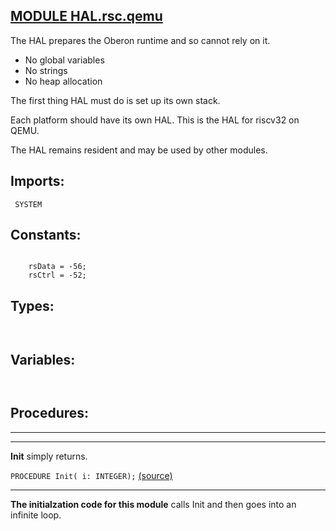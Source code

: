 
## [MODULE HAL.rsc.qemu](https://github.com/io-core/Boot/blob/main/HAL.rsc.qemu.Mod)
The HAL prepares the Oberon runtime and so cannot rely on it.

* No global variables
* No strings
* No heap allocation

The first thing HAL must do is set up its own stack.

Each platform should have its own HAL. This is the HAL for riscv32 on QEMU.

The HAL remains resident and may be used by other modules.


  ## Imports:
` SYSTEM`

## Constants:
```

    rsData = -56; 
    rsCtrl = -52;

```
## Types:
```


```
## Variables:
```


```
## Procedures:
---
---
**Init** simply returns.

`PROCEDURE Init( i: INTEGER);` [(source)](https://github.com/io-core/Boot/blob/main/HAL.rsc.qemu.Mod#L35)

---
**The initialzation code for this module** calls Init and then goes into an infinite loop.
